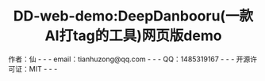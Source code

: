 <p align="center">
  <h1 style="text-align: center;">DD-web-demo:DeepDanbooru(一款AI打tag的工具)网页版demo</h1>
</p>
作者：仙
- - - 
email：tianhuzong@qq.com
- - -
QQ：1485319167
- - -
开源许可证：MIT
- - -
